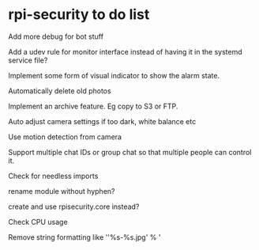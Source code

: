 # rpi-security to do list

Add more debug for bot stuff

Add a udev rule for monitor interface instead of having it in the systemd service file?

Implement some form of visual indicator to show the alarm state.

Automatically delete old photos

Implement an archive feature. Eg copy to S3 or FTP.

Auto adjust camera settings if too dark, white balance etc

Use motion detection from camera

Support multiple chat IDs or group chat so that multiple people can control it.

Check for needless imports

rename module without hyphen?

create and use rpisecurity.core instead?

Check CPU usage

Remove string formatting like ''%s-%s.jpg' % '
